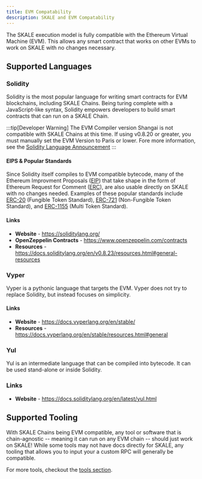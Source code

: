 ```yaml
---
title: EVM Compatability
description: SKALE and EVM Compatability
---
```


The SKALE execution model is fully compatible with the Ethereum Virtual Machine
(EVM). This allows any smart contract that works on other EVMs to work on SKALE
with no changes necessary.

## Supported Languages

### Solidity

Solidity is the most popular language for writing smart contracts for EVM
blockchains, including SKALE Chains. Being turing complete with a
JavaScript-like syntax, Solidity empowers developers to build smart contracts
that can run on a SKALE Chain.

:::tip[Developer Warning] The EVM Compiler version Shangai is not compatible
with SKALE Chains at this time. If using v0.8.20 or greater, you must manually
set the EVM Version to Paris or lower. Fore more information, see the
[Solidity Language Announcement](https://soliditylang.org/blog/2023/05/10/solidity-0.8.20-release-announcement)
:::

#### EIPS & Popular Standards

Since Solidity itself compiles to EVM compatible bytecode, many of the Ethereum
Improvment Proposals ([EIP](https://eips.ethereum.org/)) that take shape in the
form of Ethereum Request for Comment ([ERC](https://eips.ethereum.org/erc)), are
also usable directly on SKALE with no changes needed. Examples of these popular
standards include [ERC-20](https://eips.ethereum.org/EIPS/eip-20) (Fungible
Token Standard), [ERC-721](https://eips.ethereum.org/EIPS/eip-721) (Non-Fungible
Token Standard), and [ERC-1155](https://eips.ethereum.org/EIPS/eip-1155) (Multi
Token Standard).

#### Links

-   **Website** - https://soliditylang.org/
-   **OpenZeppelin Contracts** - https://www.openzeppelin.com/contracts
-   **Resources** -
    https://docs.soliditylang.org/en/v0.8.23/resources.html#general-resources

### Vyper

Vyper is a pythonic language that targets the EVM. Vyper does not try to replace
Solidity, but instead focuses on simplicity.

#### Links

-   **Website** - https://docs.vyperlang.org/en/stable/
-   **Resources** - https://docs.vyperlang.org/en/stable/resources.html#general

### Yul

Yul is an intermediate language that can be compiled into bytecode. It can be
used stand-alone or inside Solidity.

### Links

-   **Website** - https://docs.soliditylang.org/en/latest/yul.html

## Supported Tooling

With SKALE Chains being EVM compatible, any tool or software that is
chain-agnostic -- meaning it can run on any EVM chain -- should just work on
SKALE! While some tools may not have docs directly for SKALE, any tooling that
allows you to input your a custom RPC will generally be compatible.

For more tools, checkout the [tools section](/tools).
